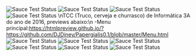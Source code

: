 ![Sauce Test Status](https://media.giphy.com/media/dVTnzQa3xUlKo/giphy.gif)
![Sauce Test Status](https://media.giphy.com/media/dVTnzQa3xUlKo/giphy.gif)
![Sauce Test Status](https://media.giphy.com/media/dVTnzQa3xUlKo/giphy.gif)
![Sauce Test Status](https://media.giphy.com/media/dVTnzQa3xUlKo/giphy.gif)
\nTCC (Truco, cerveja e churrasco) de Informática 3A do ano de 2016, previews abaixo:\n
	-Menu principal:https://htmlpreview.github.io/?https://github.com/DJDiney/Papergialis0.1/blob/master/Menu.html
![Sauce Test Status](http://i.imgur.com/UI2i3YY.gif)
![Sauce Test Status](http://i.imgur.com/UI2i3YY.gif)
![Sauce Test Status](http://i.imgur.com/UI2i3YY.gif)
![Sauce Test Status](http://i.imgur.com/UI2i3YY.gif)
![Sauce Test Status](http://i.imgur.com/UI2i3YY.gif)
![Sauce Test Status](http://i.imgur.com/UI2i3YY.gif)

